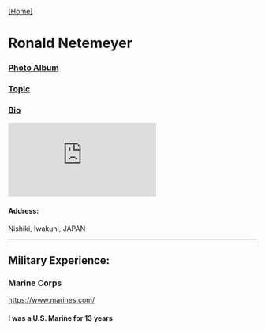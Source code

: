 [[Home]](index.html)

# Ronald Netemeyer

### [Photo Album](Photoalbum.md)  
  
### [Topic](topic.md)  
  
### [Bio](bio.md)

![ME](https://www.facebook.com/photo.php?fbid=123080364474553&l=385e4205aa)
 
#### Address:  

Nishiki, Iwakuni, JAPAN

---  

## Military Experience:

### Marine Corps  
<https://www.marines.com/>
#### I was a U.S. Marine for 13 years
